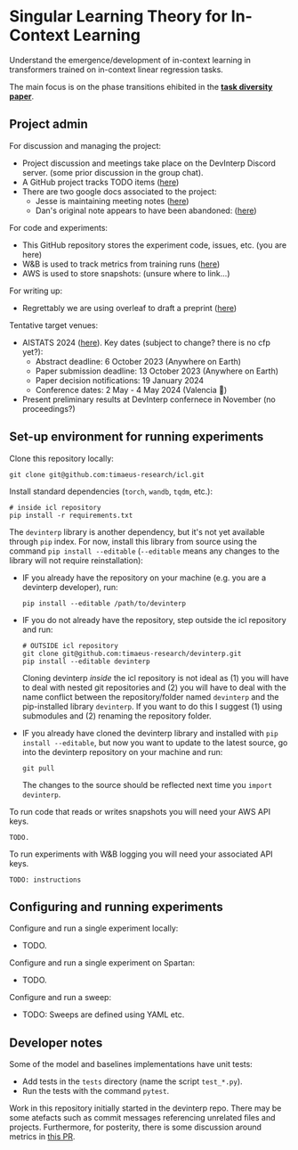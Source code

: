 Singular Learning Theory for In-Context Learning
================================================

Understand the emergence/development of in-context learning in transformers
trained on in-context linear regression tasks.

The main focus is on the phase transitions ehibited in the
[**task diversity paper**](https://arxiv.org/abs/2306.15063).

Project admin
-------------

For discussion and managing the project:

* Project discussion and meetings take place on the DevInterp Discord server.
  (some prior discussion in the group chat).
* A GitHub project tracks TODO items
  ([here](https://github.com/orgs/timaeus-research/projects/2/views/3))
* There are two google docs associated to the project:
  * Jesse is maintaining meeting notes
    ([here](https://docs.google.com/document/d/1yQmCNlIql18TYX--9CAgmI1kxcnVe1kpymadifK6wy4/edit))
  * Dan's original note appears to have been abandoned:
    ([here](https://docs.google.com/document/d/1S4kBVFhlQBVRrdMrhRZz_4BS5N2_ef9HA051rKM7nCE/edit))

For code and experiments:

* This GitHub repository stores the experiment code, issues, etc.
  (you are here)
* W&B is used to track metrics from training runs
  ([here](https://wandb.ai/devinterp/icl))
* AWS is used to store snapshots:
  (unsure where to link...)

For writing up:

* Regrettably we are using overleaf to draft a preprint
  ([here](https://www.overleaf.com/project/64ee6fc2297aa3dfc799310a))

Tentative target venues:

* AISTATS 2024 ([here](http://aistats.org/aistats2024/)).
  Key dates (subject to change? there is no cfp yet?):
  * Abstract deadline:               6 October 2023 (Anywhere on Earth)
  * Paper submission deadline:      13 October 2023 (Anywhere on Earth)
  * Paper decision notifications:   19 January 2024
  * Conference dates:                2 May - 4 May 2024 (Valencia 💪)
* Present preliminary results at DevInterp confernece in November
  (no proceedings?)


Set-up environment for running experiments
------------------------------------------

Clone this repository locally:

```
git clone git@github.com:timaeus-research/icl.git
```

Install standard dependencies (`torch`, `wandb`, `tqdm`, etc.):

```
# inside icl repository
pip install -r requirements.txt
```

The `devinterp` library is another dependency, but it's not yet available
through `pip` index.
For now, install this library from source using the command
  `pip install --editable`
(`--editable` means any changes to the library will not require
reinstallation):

* IF you already have the repository on your machine (e.g. you are a
  devinterp developer), run:
  ```
  pip install --editable /path/to/devinterp
  ```

* IF you do not already have the repository, step outside the icl repository
  and run:
  ```
  # OUTSIDE icl repository
  git clone git@github.com:timaeus-research/devinterp.git
  pip install --editable devinterp
  ```
  Cloning devinterp *inside* the icl repository is not ideal as (1) you will
  have to deal with nested git repositories and (2) you will have to deal
  with the name conflict between the repository/folder named `devinterp` and
  the pip-installed library `devinterp`.
  If you want to do this I suggest (1) using submodules and (2) renaming the
  repository folder.

* IF you already have cloned the devinterp library and installed with
  `pip install --editable`, but now you want to update to the latest source,
  go into the devinterp repository on your machine and run:
  ```
  git pull
  ```
  The changes to the source should be reflected next time you
  `import devinterp`.

To run code that reads or writes snapshots you will need your AWS API keys.

```
TODO.
```

To run experiments with W&B logging you will need your associated API keys.

```
TODO: instructions
```



Configuring and running experiments
-----------------------------------

Configure and run a single experiment locally:

* TODO.

Configure and run a single experiment on Spartan:

* TODO.

Configure and run a sweep:

* TODO: Sweeps are defined using YAML etc.


Developer notes
---------------

Some of the model and baselines implementations have unit tests:

* Add tests in the `tests` directory (name the script `test_*.py`).
* Run the tests with the command `pytest`.


Work in this repository initially started in the devinterp repo. There may be
some atefacts such as commit messages referencing unrelated files and
projects.
Furthermore, for posterity, there is some discussion around metrics in
[this PR](https://github.com/timaeus-research/devinterp/pull/2).
